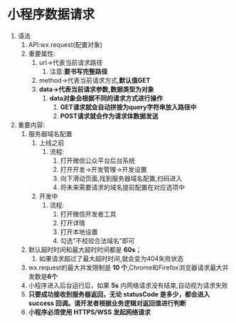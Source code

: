 # 小程序数据请求

1. 语法
   1. API:wx.request(配置对象)
   2. 重要属性:
      1. url->代表当前请求路径
         1. 注意:**要书写完整路径**
      2. method->代表当前请求方式,**默认值GET**
      3. **data->代表当前请求参数,数据类型为对象**
         1. **data对象会根据不同的请求方式进行操作**
            1. **GET请求就会自动拼接为query字符串放入路径中**
            2. **POST请求就会作为请求体数据发送**
2. 重要内容:
   1. 服务器域名配置
      1. 上线之前
         1. 流程:
            1. 打开微信公众平台后台系统
            2. 打开开发->开发管理->开发设置
            3. 向下滑动页面,找到服务器域名配置,扫码进入
            4. 将未来需要请求的域名提前配置在对应选项中
      2. 开发中
         1. 流程:
            1. 打开微信开发者工具
            2. 打开详情
            3. 打开本地设置
            4. 勾选"不校验合法域名"即可
   2. 默认超时时间和最大超时时间都是 **60s**；
      1. 如果请求超过了最大超时时间,就会变为404失败状态
   3. wx.request的最大并发限制是 **10 个**,Chrome和Firefox浏览器请求最大并发数是**6个**
   4. 小程序进入后台运行后，如果 **5s** 内网络请求没有结束,自动视为请求失败
   5. **只要成功接收到服务器返回，无论 statusCode 是多少，都会进入 success 回调。请开发者根据业务逻辑对返回值进行判断**
   6. **小程序必须使用 HTTPS/WSS 发起网络请求**